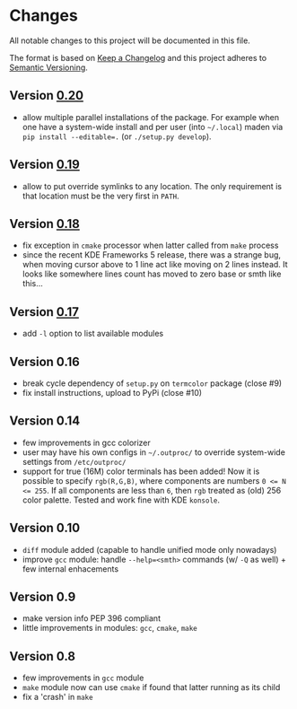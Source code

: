 Changes
=======

All notable changes to this project will be documented in this file.

The format is based on [Keep a Changelog](http://keepachangelog.com/)
and this project adheres to [Semantic Versioning](http://semver.org/).


Version [0.20]
--------------

* allow multiple parallel installations of the package. For example when
  one have a system-wide install and per user (into `~/.local`) maden via
  `pip install --editable=.` (or `./setup.py develop`).

Version [0.19]
--------------

* allow to put override symlinks to any location. The only requirement is
  that location must be the very first in `PATH`.

Version [0.18]
--------------

* fix exception in `cmake` processor when latter called from `make` process
* since the recent KDE Frameworks 5 release, there was a strange bug, when moving
  cursor above to 1 line act like moving on 2 lines instead. It looks like
  somewhere lines count has moved to zero base or smth like this...

Version [0.17]
--------------

* add `-l` option to list available modules

Version 0.16
------------

* break cycle dependency of `setup.py` on `termcolor` package (close #9)
* fix install instructions, upload to PyPi (close #10)

Version 0.14
------------

* few improvements in gcc colorizer
* user may have his own configs in `~/.outproc/` to override system-wide
  settings from `/etc/outproc/`
* support for true (16M) color terminals has been added! Now it is possible to
  specify `rgb(R,G,B)`, where components are numbers `0 <= N <= 255`.
  If all components are less than `6`, then `rgb` treated as (old) 256 color
  palette. Tested and work fine with KDE `konsole`.


Version 0.10
------------

* `diff` module added (capable to handle unified mode only nowadays)
* improve `gcc` module: handle `--help=<smth>` commands (w/ `-Q` as well) +
  few internal enhacements


Version 0.9
-----------

* make version info PEP 396 compliant
* little improvements in modules: `gcc`, `cmake`, `make`


Version 0.8
-----------

* few improvements in `gcc` module
* `make` module now can use `cmake` if found that latter running as its child
* fix a 'crash' in `make`

[Unreleased]: https://github.com/zaufi/pluggable-output-processor/compare/version-0.20...HEAD
[0.20]: https://github.com/zaufi/pluggable-output-processor/compare/version-0.19...version-0.20
[0.19]: https://github.com/zaufi/pluggable-output-processor/compare/version-0.18...version-0.19
[0.18]: https://github.com/zaufi/pluggable-output-processor/compare/version-0.17...version-0.18
[0.17]: https://github.com/zaufi/pluggable-output-processor/compare/version-0.16...version-0.17
